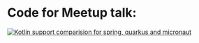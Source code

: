 # Code for Meetup talk: 

[![Kotlin support comparision for spring, quarkus and micronaut](https://img.youtube.com/vi/g0A04zAOX9M&t/0.jpg)](https://www.youtube.com/watch?v=g0A04zAOX9M&t=5s&ab_channel=DutchKotlinUserGroup)

